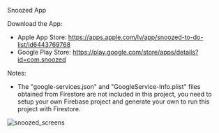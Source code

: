 Snoozed App


Download the App:
- Apple App Store: https://apps.apple.com/lv/app/snoozed-to-do-list/id6443769768
- Google Play Store: https://play.google.com/store/apps/details?id=com.snoozed


Notes:
- The "google-services.json" and "GoogleService-Info.plist" files obtained from Firestore are not included in this project, you need to setup your own Firebase project and generate your own to run this project with Firestore.


![snoozed_screens](https://user-images.githubusercontent.com/64256363/201170088-02271dae-1cd0-487c-b485-08d6bd0a5a73.png)
